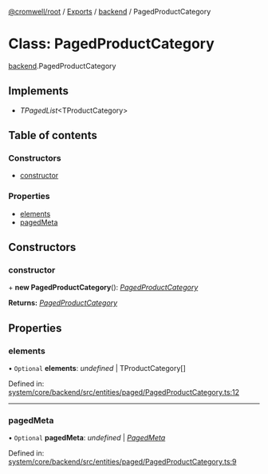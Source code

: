 [@cromwell/root](../README.md) / [Exports](../modules.md) / [backend](../modules/backend.md) / PagedProductCategory

# Class: PagedProductCategory

[backend](../modules/backend.md).PagedProductCategory

## Implements

* *TPagedList*<TProductCategory\>

## Table of contents

### Constructors

- [constructor](backend.pagedproductcategory.md#constructor)

### Properties

- [elements](backend.pagedproductcategory.md#elements)
- [pagedMeta](backend.pagedproductcategory.md#pagedmeta)

## Constructors

### constructor

\+ **new PagedProductCategory**(): [*PagedProductCategory*](backend.pagedproductcategory.md)

**Returns:** [*PagedProductCategory*](backend.pagedproductcategory.md)

## Properties

### elements

• `Optional` **elements**: *undefined* \| TProductCategory[]

Defined in: [system/core/backend/src/entities/paged/PagedProductCategory.ts:12](https://github.com/CromwellCMS/Cromwell/blob/ccdbdd0/system/core/backend/src/entities/paged/PagedProductCategory.ts#L12)

___

### pagedMeta

• `Optional` **pagedMeta**: *undefined* \| [*PagedMeta*](backend.pagedmeta.md)

Defined in: [system/core/backend/src/entities/paged/PagedProductCategory.ts:9](https://github.com/CromwellCMS/Cromwell/blob/ccdbdd0/system/core/backend/src/entities/paged/PagedProductCategory.ts#L9)
